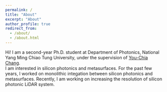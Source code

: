 ```yaml
---
permalink: /
title: "About"
excerpt: "About"
author_profile: true
redirect_from: 
  - /about/
  - /about.html
---
```


Hi! I am a second-year Ph.D. student at Department of Photonics, National Yang Ming Chiao Tung University, under the supervision of [You-Chia Chang](https://scholar.google.com.tw/citations?user=9OCOt2EAAAAJ&hl=zh-TW).  
I am interested in silicon photonics and metasurfaces. For the past few years, I worked on monolithic integation between silicon photonics and metasurfaces.
Recently, I am working on increasing the resolution of silicon photonic LiDAR system.
